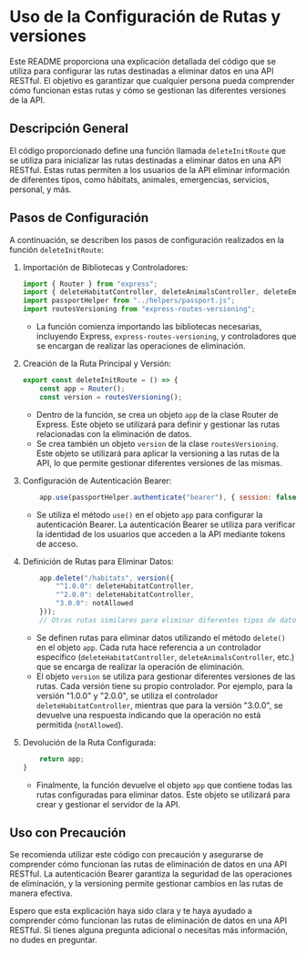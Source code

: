 # Uso de la Configuración de Rutas y versiones

Este README proporciona una explicación detallada del código que se utiliza para configurar las rutas destinadas a eliminar datos en una API RESTful. El objetivo es garantizar que cualquier persona pueda comprender cómo funcionan estas rutas y cómo se gestionan las diferentes versiones de la API.

## Descripción General

El código proporcionado define una función llamada `deleteInitRoute` que se utiliza para inicializar las rutas destinadas a eliminar datos en una API RESTful. Estas rutas permiten a los usuarios de la API eliminar información de diferentes tipos, como hábitats, animales, emergencias, servicios, personal, y más.

## Pasos de Configuración

A continuación, se describen los pasos de configuración realizados en la función `deleteInitRoute`:

1. Importación de Bibliotecas y Controladores:

   ```javascript
   import { Router } from "express";
   import { deleteHabitatController, deleteAnimalsController, deleteEmergenciesController, deleteServicesController, deleteStaffsController, deleteTacoShopController } from "../controllers/deleteData.js";
   import passportHelper from "../helpers/passport.js";
   import routesVersioning from "express-routes-versioning";
   ```

   - La función comienza importando las bibliotecas necesarias, incluyendo Express, `express-routes-versioning`, y controladores que se encargan de realizar las operaciones de eliminación.

2. Creación de la Ruta Principal y Versión:

   ```javascript
   export const deleteInitRoute = () => {
       const app = Router();
       const version = routesVersioning();
   ```

   - Dentro de la función, se crea un objeto `app` de la clase Router de Express. Este objeto se utilizará para definir y gestionar las rutas relacionadas con la eliminación de datos.
   - Se crea también un objeto `version` de la clase `routesVersioning`. Este objeto se utilizará para aplicar la versioning a las rutas de la API, lo que permite gestionar diferentes versiones de las mismas.

3. Configuración de Autenticación Bearer:

   ```javascript
       app.use(passportHelper.authenticate("bearer"), { session: false });
   ```

   - Se utiliza el método `use()` en el objeto `app` para configurar la autenticación Bearer. La autenticación Bearer se utiliza para verificar la identidad de los usuarios que acceden a la API mediante tokens de acceso.

4. Definición de Rutas para Eliminar Datos:

   ```javascript
       app.delete("/habitats", version({
           "^1.0.0": deleteHabitatController,
           "^2.0.0": deleteHabitatController,
           "3.0.0": notAllowed
       }));
       // Otras rutas similares para eliminar diferentes tipos de datos
   ```

   - Se definen rutas para eliminar datos utilizando el método `delete()` en el objeto `app`. Cada ruta hace referencia a un controlador específico (`deleteHabitatController`, `deleteAnimalsController`, etc.) que se encarga de realizar la operación de eliminación.
   - El objeto `version` se utiliza para gestionar diferentes versiones de las rutas. Cada versión tiene su propio controlador. Por ejemplo, para la versión "1.0.0" y "2.0.0", se utiliza el controlador `deleteHabitatController`, mientras que para la versión "3.0.0", se devuelve una respuesta indicando que la operación no está permitida (`notAllowed`).

5. Devolución de la Ruta Configurada:

   ```javascript
       return app;
   }
   ```

   - Finalmente, la función devuelve el objeto `app` que contiene todas las rutas configuradas para eliminar datos. Este objeto se utilizará para crear y gestionar el servidor de la API.

## Uso con Precaución

Se recomienda utilizar este código con precaución y asegurarse de comprender cómo funcionan las rutas de eliminación de datos en una API RESTful. La autenticación Bearer garantiza la seguridad de las operaciones de eliminación, y la versioning permite gestionar cambios en las rutas de manera efectiva.

Espero que esta explicación haya sido clara y te haya ayudado a comprender cómo funcionan las rutas de eliminación de datos en una API RESTful. Si tienes alguna pregunta adicional o necesitas más información, no dudes en preguntar.